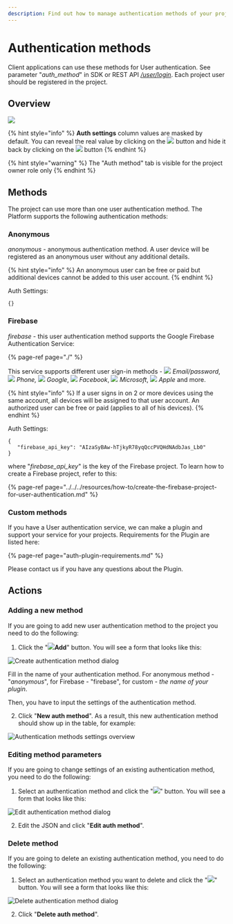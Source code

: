 ```yaml
---
description: Find out how to manage authentication methods of your project
---
```


# Authentication methods

Client applications can use these methods for User authentication. See parameter "_auth\_method_" in SDK or REST API [_/user/login_](https://backend.northghost.com/doc/user/index.html#!/user-controller/loginDevice). Each project user should be registered in the project. 

## Overview

![](../../../.gitbook/assets/screenshot-2021-10-04-at-7.34.50-pm.png)

{% hint style="info" %}
**Auth settings** column values are masked by default. You can reveal the real value by clicking on the ![](../../../.gitbook/assets/closed-eye.svg) button and hide it back by clicking on the ![](../../../.gitbook/assets/opened-eye.svg) button
{% endhint %}

{% hint style="warning" %}
The "Auth method" tab is visible for the project owner role only
{% endhint %}

## Methods

The project can use more than one user authentication method. The Platform supports the following authentication methods:

### Anonymous

_anonymous_ - anonymous authentication method. A user device will be registered as an anonymous user without any additional details. 

{% hint style="info" %}
An anonymous user can be free or paid but additional devices cannot be added to this user account.
{% endhint %}

Auth Settings:

```text
{}
```

### Firebase

_firebase_ - this user authentication method supports the Google Firebase Authentication Service:

{% page-ref page="./" %}

This service supports different user sign-in methods - ![](../../../.gitbook/assets/email_icon.png) _Email/password_, ![](../../../.gitbook/assets/phone_icon.svg) _Phone,_ ![](../../../.gitbook/assets/google_icon.svg) _Google_, ![](../../../.gitbook/assets/facebook_icon.svg) _Facebook_, ![](../../../.gitbook/assets/mslive_icon.svg) _Microsoft_, ![](../../../.gitbook/assets/apple_icon.png) _Apple_ and more. 

{% hint style="info" %}
If a user signs in on 2 or more devices using the same account, all devices will be assigned to that user account. An authorized user can be free or paid \(applies to all of his devices\).
{% endhint %}

Auth Settings:

```text
{
   "firebase_api_key": "AIzaSyBAw-hTjkyR78yqQccPVQHdNAdbJas_Lb0"
}
```

where "_firebase\_api\_key_" is the key of the Firebase project.  To learn how to create a Firebase project, refer to this: 

{% page-ref page="../../../resources/how-to/create-the-firebase-project-for-user-authentication.md" %}

### Custom methods

If you have a User authentication service, we can make a plugin and support your service for your projects. Requirements for the Plugin are listed here:

{% page-ref page="auth-plugin-requirements.md" %}

Please contact us if you have any questions about the Plugin.

## Actions

### Adding a new method

If you are going to add new user authentication method to the project you need to do the following:

1. Click the "![](../../../.gitbook/assets/plus_icon.jpeg)**Add**" button. You will see a form that looks like this:

![Create authentication method dialog](../../../.gitbook/assets/add_new_auth.png)

Fill in the name of your authentication method. For anonymous method - "_anonymous_", for Firebase - "firebase", for custom -  _the name of your plugin_.

Then, you have to input the settings of the authentication method.

   2. Click "**New auth method**". As a result, this new authentication method should show up in the table, for example:

![Authentication methods settings overview](../../../.gitbook/assets/auth_methods.png)

### Editing method parameters

If you are going to change settings of an existing authentication method, you need to do the following:

1. Select an authentication method and click the "![](../../../.gitbook/assets/edit_icon.png)" button. You will see a form that looks like this:

![Edit authentication method dialog](../../../.gitbook/assets/edit_auth_settings.png)

  2. Edit the JSON and click "**Edit auth method**". 

### Delete method

If you are going to delete an existing authentication method, you need to do the following:

1. Select an authentication method you want to delete and click the "![](../../../.gitbook/assets/delete_icon.png)" button. You will see a form that looks like this:

![Delete authentication method dialog](../../../.gitbook/assets/delete_auth_method.png)

   2. Click "**Delete auth method**". 



